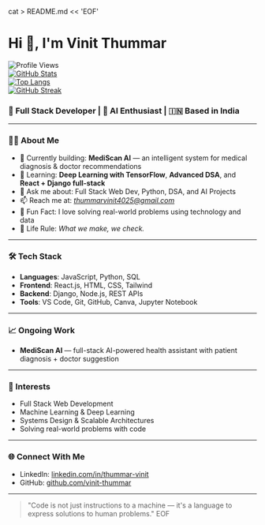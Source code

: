 cat > README.md << 'EOF'
# Hi 👋, I'm Vinit Thummar

![Profile Views](https://komarev.com/ghpvc/?username=vinit-thummar&color=blue)  
[![GitHub Stats](https://github-readme-stats.vercel.app/api?username=vinit-thummar&show_icons=true&theme=radical)](https://github.com/vinit-thummar)  
[![Top Langs](https://github-readme-stats.vercel.app/api/top-langs/?username=vinit-thummar&layout=compact&theme=radical)](https://github.com/vinit-thummar)  
[![GitHub Streak](https://github-readme-streak-stats.herokuapp.com/?user=vinit-thummar&theme=radical&date_format=M%20j%5B%2C%20Y%5D)](https://github.com/vinit-thummar)

### 🚀 Full Stack Developer | 🧠 AI Enthusiast | 🇮🇳 Based in India

---

### 👨‍💻 About Me

- 🔭 Currently building: **MediScan AI** — an intelligent system for medical diagnosis & doctor recommendations  
- 🌱 Learning: **Deep Learning with TensorFlow**, **Advanced DSA**, and **React + Django full-stack**  
- 💬 Ask me about: Full Stack Web Dev, Python, DSA, and AI Projects  
- 📫 Reach me at: *thummarvinit4025@gmail.com*  
- 📍 Fun Fact: I love solving real-world problems using technology and data  
- 🧠 Life Rule: *What we make, we check.*  

---

### 🛠️ Tech Stack

- **Languages**: JavaScript, Python, SQL  
- **Frontend**: React.js, HTML, CSS, Tailwind  
- **Backend**: Django, Node.js, REST APIs  
- **Tools**: VS Code, Git, GitHub, Canva, Jupyter Notebook  

---

### 📈 Ongoing Work

- **MediScan AI** — full-stack AI-powered health assistant with patient diagnosis + doctor suggestion  

---

### 🧠 Interests

- Full Stack Web Development  
- Machine Learning & Deep Learning  
- Systems Design & Scalable Architectures  
- Solving real-world problems with code  

---

### 🌐 Connect With Me

- LinkedIn: [linkedin.com/in/thummar-vinit](https://www.linkedin.com/in/thummar-vinit)  
- GitHub: [github.com/vinit-thummar](https://github.com/vinit-thummar)  

---

> "Code is not just instructions to a machine — it's a language to express solutions to human problems."
EOF
